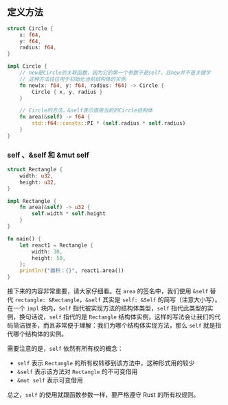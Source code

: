 
## 定义方法

```rust
struct Circle {
    x: f64,
    y: f64,
    radius: f64,
}

impl Circle {
    // new是Circle的关联函数，因为它的第一个参数不是self，且new并不是关键字
    // 这种方法往往用于初始化当前结构体的实例
    fn new(x: f64, y: f64, radius: f64) -> Circle {
        Circle { x, y, radius }
    }

    // Circle的方法，&self表示借用当前的Circle结构体
    fn area(&self) -> f64 {
        std::f64::consts::PI * (self.radius * self.radius)
    }
}
```

### self 、&self 和 &mut self

``` rust
struct Rectangle {
    width: u32,
    height: u32,
}

impl Rectangle {
    fn area(&self) -> u32 {
        self.width * self.height
    }
}

fn main() {
    let react1 = Rectangle {
        width: 30,
        height: 50,
    };
    println!("面积：{}", react1.area())
}

```

接下来的内容非常重要，请大家仔细看。在 `area` 的签名中，我们使用 `&self` 替代 `rectangle: &Rectangle`，`&self` 其实是 `self: &Self` 的简写（注意大小写）。在一个 `impl` 块内，`Self` 指代被实现方法的结构体类型，`self` 指代此类型的实例，换句话说，`self` 指代的是 `Rectangle` 结构体实例，这样的写法会让我们的代码简洁很多，而且非常便于理解：我们为哪个结构体实现方法，那么 `self` 就是指代哪个结构体的实例。

需要注意的是，`self` 依然有所有权的概念：

-   `self` 表示 `Rectangle` 的所有权转移到该方法中，这种形式用的较少
-   `&self` 表示该方法对 `Rectangle` 的不可变借用
-   `&mut self` 表示可变借用

总之，`self` 的使用就跟函数参数一样，要严格遵守 Rust 的所有权规则。

